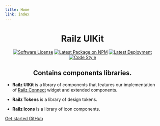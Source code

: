 ```yaml
---
title: Home
link: index
---
```


<h1 align="center">Railz UIKit</h1>

<p align="center">
  <a href="https://github.com/railz-ai/railz-uikit/blob/master/LICENSE"><img src="https://img.shields.io/npm/l/@railzai/railz-uikit" alt="Software License"/></a>
  <a href="https://www.npmjs.com/package/@railzai/railz-uikit"><img src="https://img.shields.io/npm/v/@railzai/railz-uikit/latest.svg" alt="Latest Package on NPM"/></a>
  <a href="https://github.com/railz-ai/railz-uikit/actions/workflows/publish.yml"><img src="https://github.com/railz-ai/railz-uikit/actions/workflows/publish.yml/badge.svg" alt="Latest Deployment"/></a>
  <a href="https://stenciljs.com/docs/style-guide">
          <img src="https://img.shields.io/badge/code_style-stencil/stylelint/prettier-5851ff.svg?style=flat-square" alt="Code Style" />
      </a>
</p>
<h2 align="center">Contains components libraries.</h2>

- **Railz UIKit** is a library of components that features our implementation of [Railz Connect](https://railz.ai/product/connect) widget and extended components.

- **Railz Tokens** is a library of design tokens.

- **Railz Icons** is a library of icon components.

<div class="buttons">
    <a class="button primary" href="/getting-started.html">
      Get started
    </a>
    <a class="button"
      href="https://github.com/railz-ai/railz-uikit"
      target="_blank"
      rel="noopener noreferrer"
    >
      GitHub
    </a>
</div>

